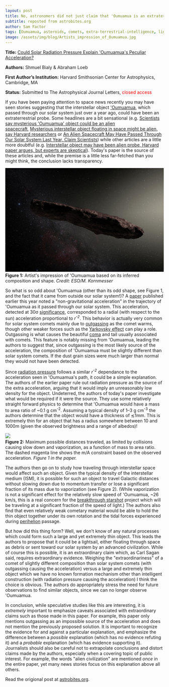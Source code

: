 ```yaml
---
layout: post
title: No, astronomers did not just claim that 'Oumuamua is an extraterrestrial probe
subtitle: reposted from astrobites.org
author: Sam Factor
tags: [Oumuamua, asteroids, comets, extra-terrestrial-intelligence, light sails, solar system]
image: /assets/img/blog/Artists_impression_of_Oumuamua.jpg
---
```


<strong>Title:</strong>&nbsp;<a href="https://arxiv.org/abs/1810.11490">Could Solar Radiation Pressure Explain 'Oumuamua's Peculiar Acceleration?</a>

<strong>Authors:</strong> Shmuel Bialy &amp; Abraham Loeb

<strong>First Author’s Institution:</strong> Harvard Smithsonian Center for Astrophysics, Cambridge, MA

<strong>Status:</strong> Submitted to The Astrophysical Journal Letters,&nbsp;<span style="font-weight: 400; color: #ff0000;">closed access</span>

If you have been paying attention to space news recently you may have seen stories suggesting that the interstellar object <a href="https://astrobites.org/2017/12/20/on-the-origins-of-our-interstellar-visitor-oumuamua/">'Oumuamua</a>, which passed through our solar system just over a year ago, could have been an extraterrestrial probe. Some headlines are a bit sensational (e.g.&nbsp;<a href="https://www.nbcnews.com/mach/science/scientists-say-mysterious-oumuamua-object-could-be-alien-spacecraft-ncna931381">Scientists say mysterious 'Oumuamua' object could be an alien spacecraft</a>,&nbsp;<a href="https://www.usatoday.com/story/news/nation-now/2018/11/06/mysterious-oumuamua-object-space-alien-probe-harvard/1900213002/">Mysterious interstellar object floating in space might be alien, say Harvard researchers</a>&nbsp;or <a href="https://www.iflscience.com/space/our-first-interstellar-visitor-could-have-been-an-alien-lightsail-spacecraft-claim-scientists/">An Alien Spacecraft May Have Passed Through Our Solar System Last Year, Claim Scientists</a>) while other articles are a little more doubtful (e.g.&nbsp;<a href="https://www.cnn.com/2018/11/06/health/oumuamua-alien-probe-harvard-intl/index.html">Interstellar object may have been alien probe, Harvard paper argues, but experts are skeptical</a>). Today's paper is the source of these articles and, while the premise is a little less far-fetched than you might think, the conclusion lacks transparency.

<div class="img">
<img src="/assets/img/blog/Artists_impression_of_Oumuamua.jpg">
<div class="caption"><strong>Figure 1:</strong> Artist's impression of 'Oumuamua based on its inferred composition and shape. <em>Credit: ESO/M. Kornmesser</em></div>
</div>

So what is so odd about 'Oumuamua (other than its odd shape, see Figure 1, and the fact that it came from outside our solar system!)? A <a href="https://ui.adsabs.harvard.edu/#abs/2018Natur.559..223M/abstract">paper</a> published earlier this year noted a "non-gravitational acceleration" in the trajectory of 'Oumuamua as it passed through our solar system. This acceleration, detected at 30σ <a href="https://thecuriousastronomer.wordpress.com/2014/06/26/what-does-a-1-sigma-3-sigma-or-5-sigma-detection-mean/">significance</a>, corresponded to a radial (with respect to the sun) acceleration proportional to <em>r<sup>-2</sup></em>. This behavior is actually very common for solar system comets mainly due to <a href="http://www.open.ac.uk/science/research/rosetta/comets">outgassing</a> as the comet warms, though other weaker forces such as the&nbsp;<a href="https://en.wikipedia.org/wiki/Yarkovsky_effect">Yarkovsky effect</a> can play a role. Outgassing&nbsp;is what causes the beautiful <a href="https://rosetta.jpl.nasa.gov/science/comet-primer/anatomy-comet">coma</a> and tail usually associated with comets. This feature is notably missing from 'Oumuamua, leading the authors to suggest that, since outgassing is the most likely source of the acceleration, the composition of 'Oumuamua must be slightly different than solar system comets. If the dust grain sizes were much larger than normal they would not have been detected.

Since <a href="https://en.wikipedia.org/wiki/Radiation_pressure">radiation pressure</a> follows a similar&nbsp;<em>r<sup>-2</sup></em> dependance to the acceleration seen in 'Oumuamua's path, it could be a simple explanation. The authors of the earlier paper rule out radiation pressure as the source of the extra acceleration, arguing that it would imply an unreasonably low density for the object. Undeterred, the authors of today's paper investigate what would be required if it were the source.&nbsp;They use some relatively straight forward physics to determine that 'Oumuamua would have a mass to area ratio of ~0.1 g cm<sup>-2</sup>. Assuming a typical density of 1–3 g cm<sup>-3</sup> the authors determine that the object would have a thickness of ≲1mm. This is extremely thin for an object that has a radius somewhere between 10 and 1000m (given the observed brightness and a range of albedos)!

<div class="img">
<img src="/assets/img/blog/L_max.png">
<div class="caption"><strong>Figure 2:</strong> Maximum possible distances traveled, as limited by collisions causing slow down and vaporization, as a function of mass to area ratio. The dashed magenta line shows the m/A constraint based on the observed acceleration. <em>Figure 1 in the paper.</em></div>
</div>

The authors then go on to study how traveling through interstellar space would affect such an object. Given the typical density of the interstellar medium (ISM), it is possible for such an object to travel Galactic distances without slowing down due to momentum transfer or lose a significant fraction of its mass due to vaporization (see Figure 2). (While vaporization is not a significant effect for the relatively slow speed of 'Oumuamua, ~26 km/s, this is a real concern for the <a href="https://breakthroughinitiatives.org/initiative/3">breakthrough starshot</a> project which will be traveling at a significant fraction of the speed of light.) The authors also find that even relatively weak cometary material would be able to hold the thin object together under its own rotation and the tidal forces experienced during <a href="http://astronomy.swin.edu.au/cosmos/P/Perihelion">perihelion</a> passage.

But how did this thing form? Well, we don't know of any natural processes which could form such a large and yet extremely thin object. This leads the authors to propose that it could be a lightsail, either floating through space as debris or sent toward our solar system by an advanced civilization. While of course this is possible, it is an extraordinary claim which, as Carl Sagan said, requires extraordinary evidence. Weighing the "extraordinariness" of a comet of slightly different composition than solar system comets (with outgassing causing the acceleration) versus a large and extremely thin object which we have no known formation mechanism other than intelligent construction (with radiation pressure causing the acceleration) I think the choice is obvious. The authors do appropriately stress the need for future observations to find similar objects, since we can no longer observe 'Oumuamua.

In conclusion, while speculative studies like this are interesting, it is <em>extremely</em> important to emphasize caveats associated with extraordinary claims such as those made in this paper. For example, this paper only mentions outgassing as an impossible source of the acceleration and does not mention the previously proposed solution. It is important to recognize the evidence for and against a particular explanation, and emphasize the difference between a <em>possible</em> explanation (which has no evidence refuting it) and a <em>probable</em> explanation (which has evidence supporting it). Journalists should also be careful not to extrapolate conclusions and distort claims made by the authors, especially when a covering topic of public interest. For example, the words "alien civilization" are mentioned <em>once</em> in the entire paper, yet many news stories focus on this explanation above all others.

Read the origional post at [astrobites.org](https://astrobites.org/2018/11/07/oumuamua-is-likely-not-an-extraterrestrial-probe/).
